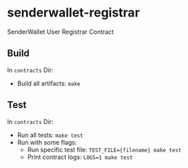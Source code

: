 # senderwallet-registrar
SenderWallet User Registrar Contract

## Build
In `contracts` Dir: 
- Build all artifacts: `make`


## Test
In `contracts` Dir: 
- Run all tests: `make test`
- Run with some flags:
  - Run specific test file: `TEST_FILE={filename} make test`
  - Print contract logs: `LOGS=1 make test`

